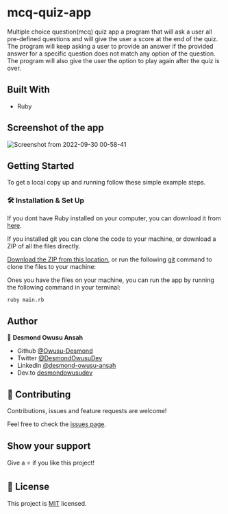 # mcq-quiz-app

Multiple choice question(mcq) quiz app a program that will ask a user all pre-defined questions and will give the user a score at the end of the quiz. The program will keep asking a user to provide an answer if the provided answer for a specific question does not match any option of the question. The program will also give the user the option to play again after the quiz is over. 


## Built With

- Ruby

## Screenshot of the app

![Screenshot from 2022-09-30 00-58-41](https://user-images.githubusercontent.com/92303891/193167915-b3698752-4c07-4689-af17-8f857bd9bf03.png)


## Getting Started

To get a local copy up and running follow these simple example steps.

### 🛠 Installation & Set Up

If you dont have Ruby installed on your computer, you can download it from [here](https://www.ruby-lang.org/en/downloads/).

If you installed git you can clone the code to your machine, or download a ZIP of all the files directly.

[Download the ZIP from this location](https://github.com/Owusu-Desmond/mcq-quiz-app/archive/refs/heads/main.zip), or run the following [git](https://git-scm.com/downloads) command to clone the files to your machine:

Ones you have the files on your machine, you can run the app by running the following command in your terminal:

```bash
ruby main.rb
```

## Author

👤 **Desmond Owusu Ansah**

- Github [@Owusu-Desmond](https://github.com/Owusu-Desmond)
- Twitter [@DesmondOwusuDev](https://twitter.com/DesmondOwusuDev)
- LinkedIn [@desmond-owusu-ansah](https://www.linkedin.com/in/desmond-owusu-ansah-09274a223/)
- Dev.to [desmondowusudev](https://dev.to/desmondowusudev)

## 🤝 Contributing

Contributions, issues and feature requests are welcome!

Feel free to check the [issues page](https://github.com/Owusu-Desmond/mcq-quiz-app/issues).

## Show your support

Give a ⭐️ if you like this project!

## 📝 License

This project is [MIT](
    ./LICENSE
) licensed.

